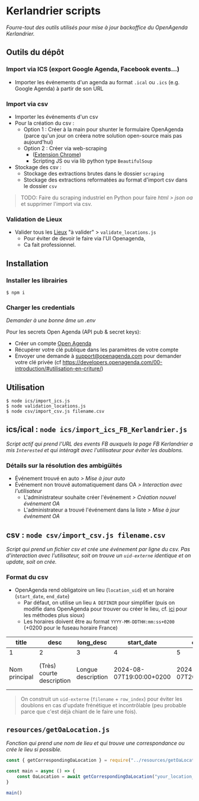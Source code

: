 # Kerlandrier scripts

_Fourre-tout des outils utilisés pour mise à jour backoffice du OpenAgenda Kerlandrier._

## Outils du dépôt

### Import via ICS (export Google Agenda, Facebook events...)

*   Importer les événements d'un agenda au format `.ical` ou `.ics` (e.g. Google Agenda) à partir de son URL

### Import via csv

*   Importer les événements d'un csv
*   Pour la création du csv :
    +   Option 1 : Créer à la main pour shunter le formulaire OpenAgenda (parce qu'un jour on créera notre solution open-source mais pas aujourd'hui)
    +   Option 2 : Créer via web-scraping 
        - ([Extension Chrome](https://chromewebstore.google.com/detail/instant-data-scraper/ofaokhiedipichpaobibbnahnkdoiiah?pli=1))
        - Scripting JS ou via lib python type `BeautifulSoup`
* Stockage des csv :
    + Stockage des extractions brutes dans le dossier `scraping`
    + Stockage des extractions reformatées au format d'import csv dans le dossier `csv`

> TODO: Faire du scraping industriel en Python pour faire _html > json oa_ et supprimer l'import via csv.

### Validation de Lieux

*   Valider tous les [Lieux](https://openagenda.com/flux-cca-test/admin/locations) "à valider" > `validate_locations.js`
    + Pour éviter de devoir le faire via l'UI Openagenda,
    + Ca fait professionnel.

## Installation

### Installer les librairies
```shell 
$ npm i
```
### Charger les credentials
_Demander à une bonne âme un .env_

Pour les secrets Open Agenda (API pub & secret keys):
*   Créer un compte [Open Agenda](https://openagenda.com/)
*   Récupérer votre clé publique dans les paramètres de votre compte
*   Envoyer une demande à support@openagenda.com pour demander votre clé privée (cf https://developers.openagenda.com/00-introduction/#utilisation-en-criture/)


## Utilisation

```shell
$ node ics/import_ics.js
$ node validation_locations.js
$ node csv/import_csv.js filename.csv
```

## ics/ical : `node ics/import_ics_FB_Kerlandrier.js`

_Script actif qui prend l'URL des events FB auxquels la page FB Kerlandrier a mis `Interested` et qui intéragit avec l'utilisateur pour éviter les doublons._

### Détails sur la résolution des ambigüités

* Événement trouvé en auto _> Mise à jour auto_
* Événement non trouvé automatiquement dans OA _> Interaction avec l'utilisateur_
    * L'administrateur souhaite créer l'événement _> Création nouvel événement OA_
    * L'administrateur a trouvé l'événement dans la liste _> Mise à jour événement OA_

## csv : `node csv/import_csv.js filename.csv`

_Script qui prend un fichier csv et crée une événement par ligne du csv._
_Pas d'interaction avec l'utilisateur, soit on trouve un `uid-externe` identique et on update, soit on crée._

### Format du csv

- OpenAgenda rend obligatoire un lieu (`location_uid`) et un horaire (`start_date`, `end_date`)
    + Par défaut, on utilise un lieu `A DEFINIR` pour simplifier (puis on modifie dans OpenAgenda pour trouver ou créer le lieu, cf. [ici](#resources-getOaLocationjs) pour les méthodes plus sioux)
    + Les horaires doivent être au format `YYYY-MM-DDTHH:mm:ss+0200` (+0200 pour le fuseau horaire France)

| title | desc | long_desc | start_date | end_date | location_uid | link | img | keyword | location_name | book_link |
|-------|------|-----------|------------|----------|--------------|------|-----|---------|---------------|-----------|
|   1   |   2  |     3     |      4     |     5    |      6       |  7   |   8 |    9    |    10         |     11    |
|Nom principal|(Très) courte description|Longue description|2024-08-07T19:00:00+0200|2024-08-07T20:30:00+0200|Laisser vide si inconnu|url externe d'info|url image d'illustration|Type d'événement|Lieu format Google Agenda si pas de location uid|Lien d'inscription|

> On construit un `uid-externe` (`filename` + `row_index`) pour éviter les doublons en cas d'update frénétique et incontrôlable (peu probable parce que c'est déjà chiant de le faire une fois).

## `resources/getOaLocation.js`

_Fonction qui prend une nom de lieu et qui trouve une correspondance ou crée le lieu si possible._


```javascript
const { getCorrespondingOaLocation } = require("../resources/getOaLocation")

const main = async () => {
    const OaLocation = await getCorrespondingOaLocation("your_location_string")
}

main()
```
